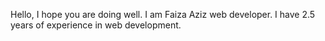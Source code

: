 Hello,
I hope you are doing well. I am Faiza Aziz web developer. I have 2.5 years of experience in web development.
